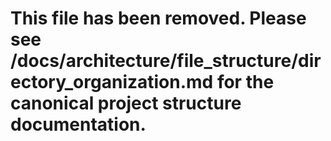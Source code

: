 # This file has been removed. Please see /docs/architecture/file_structure/directory_organization.md for the canonical project structure documentation.
